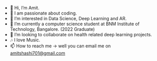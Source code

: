 - 👋 Hi, I’m Amit.
- 🙌 I am passionate about coding.
- 👀 I’m interested in Data Science, Deep Learning and AR.
- 🌱 I’m currently a computer science student at BNM Institute of Technology, Bangalore. (2022 Graduate)
- 💞️ I’m looking to collaborate on health related deep learning projects.
- 🎶 I love Music.
- 📫 How to reach me -> well you can email me on amitshashi701@gmail.com

<!---
AmitShashi/AmitShashi is a ✨ special ✨ repository because its `README.md` (this file) appears on your GitHub profile.
You can click the Preview link to take a look at your changes.
--->
